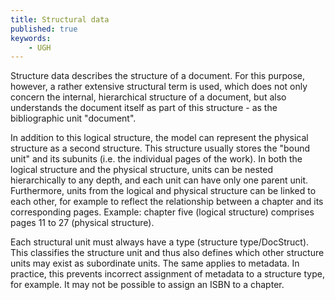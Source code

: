 ```yaml
---
title: Structural data
published: true
keywords:
    - UGH
---
```


Structure data describes the structure of a document. For this purpose, however, a rather extensive structural term is used, which does not only concern the internal, hierarchical structure of a document, but also understands the document itself as part of this structure - as the bibliographic unit "document".

In addition to this logical structure, the model can represent the physical structure as a second structure. This structure usually stores the "bound unit" and its subunits (i.e. the individual pages of the work). In both the logical structure and the physical structure, units can be nested hierarchically to any depth, and each unit can have only one parent unit. Furthermore, units from the logical and physical structure can be linked to each other, for example to reflect the relationship between a chapter and its corresponding pages. Example: chapter five (logical structure) comprises pages 11 to 27 (physical structure).

Each structural unit must always have a type (structure type/DocStruct). This classifies the structure unit and thus also defines which other structure units may exist as subordinate units. The same applies to metadata. In practice, this prevents incorrect assignment of metadata to a structure type, for example. It may not be possible to assign an ISBN to a chapter.

